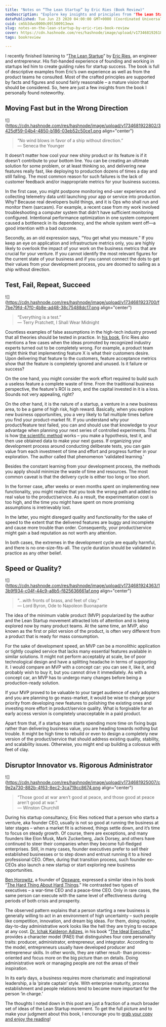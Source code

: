 ```yaml
---
title: "Notes on “The Lean Startup” by Eric Ries (Book Review)"
seoDescription: "Explore key insights and principles from "The Lean Startup" by Eric Ries, focusing on startup success, validated learning, and role adaptation"
datePublished: Tue Jun 23 2020 04:00:00 GMT+0000 (Coordinated Universal Time)
cuid: cm5b3dws0000c09l500913ewx
slug: notes-on-the-lean-startup-by-eric-ries-book-review
cover: https://cdn.hashnode.com/res/hashnode/image/upload/v1734681926185/bc48f963-098e-4b82-815a-265b42cb3fa0.png
tags: bookreview

---
```


I recently finished listening to “[The Lean Startup](https://andrewmatveychuk.com/refer/the-lean-startup)” by [Eric Ries](https://en.wikipedia.org/wiki/Eric_Ries), an engineer and entrepreneur. His fist-handed experience of founding and working in startups led him to create guiding rules for startup success. The book is full of descriptive examples from Eric’s own experience as well as from the product teams he consulted. Most of the crafted principles are supported by facts and figures and sound fairly reasonable – a mature vision that should be considered. So, here are just a few insights from the book I personally found noteworthy.

## Moving Fast but in the Wrong Direction

![](https://cdn.hashnode.com/res/hashnode/image/upload/v1734681922802/3425df59-04b4-4850-b186-03eb52c50ce1.png align="center")

> “No wind blows in favor of a ship without direction.”  
> ― Seneca the Younger

It doesn’t matter how cool your new shiny product or its feature is if it doesn’t contribute to your bottom line. You can be creating an ultimate solution for some problem, or at least thinking so, and delivering new features really fast, like deploying to production dozens of times a day and still failing. The most common reason for such failures is the lack of customer feedback and/or inappropriate metrics for your business success.

In the first case, you might postpone monitoring end-user experience and collecting telemetry data until launching your app or service into production. Why? Because real developers build things, and it is Ops who shall run and monitor them (sarcasm). For example, a recent case from my work involved troubleshooting a computer system that didn’t have sufficient monitoring configured. Intentional performance optimization in one system component caused a bottleneck in its dependency, and the whole system went off—a good intention with a bad outcome.

Secondly, as an old expression says, “You get what you measure.” If you keep an eye on application and infrastructure metrics only, you are highly likely to overlook the impact of your work on the business metrics that are crucial for your venture. If you cannot identify the most relevant figures for the current state of your business and if you cannot connect the dots to get their values from your development process, you are doomed to sailing as a ship without direction.

## Test, Fail, Repeat, Succeed

![](https://cdn.hashnode.com/res/hashnode/image/upload/v1734681923700/f7be79fd-47f0-4b8e-ad48-38c75488dc17.png align="center")

> “Everything is a test.”  
> ― Terry Pratchett, I Shall Wear Midnight

Countless examples of false assumptions in the high-tech industry proved that all theories should be tested in practice. In [his book](https://andrewmatveychuk.com/refer/the-lean-startup), Eric Ries also mentions a few cases when the ideas promoted by recognized industry experts turned out to be completely wrong. For example, a product team might think that implementing feature X is what their customers desire. Upon delivering that feature to the customers, feature acceptance metrics show that the feature is completely ignored and unused. Is it failure or success?

On the one hand, you might consider the work effort required to build such a useless feature a complete waste of time. From the traditional business perspective, the feature's ROI is zero, and the capital invested in it is a loss. Sounds not very appealing, right?

On the other hand, it is the nature of a startup, a venture in a new business area, to be a game of high risk, high reward. Basically, when you explore new business opportunities, you a very likely to fail multiple times before you find your product-market fit. If you understand why your product/feature test failed, you can and should use that knowledge to your advantage when planning your next series of controlled experiments. That is how [the scientific method](https://en.wikipedia.org/wiki/Scientific_method) works – you make a hypothesis, test it, and then use obtained data to make your next guess. If organizing your development process around conducting deliberate tests, you can gain value from each investment of time and effort and progress further in your exploration. The author called that phenomenon ‘validated learning.’

Besides the constant learning from your development process, the methods you apply should minimize the waste of time and resources. The most common caveat is that the delivery cycle is either too long or too short.

In the former case, after weeks or even months spent on implementing new functionality, you might realize that you took the wrong path and added no real value to the product/service. As a result, the experimentation cost is too high, and the time you might have spent on more promising assumptions is irretrievably lost.

In the latter, you might disregard quality and functionality for the sake of speed to the extent that the delivered features are buggy and incomplete and cause more trouble than order. Consequently, your product/service might gain a bad reputation as not worth any attention.

In both cases, the extremes in the development cycle are equally harmful, and there is no one-size-fits-all. The cycle duration should be validated in practice as any other belief.

## Speed or Quality?

![](https://cdn.hashnode.com/res/hashnode/image/upload/v1734681924363/13b9f934-c04f-44c9-a8b5-f825636661af.png align="center")

> “…with fronts of brass, and feet of clay.”  
> ― Lord Byron, Ode to Napoleon Buonaparte

The idea of the minimum viable product (MVP) popularized by the author and the Lean Startup movement attracted lots of attention and is being explored now by many product teams. At the same time, an MVP, also known as the first or pilot version of the product, is often very different from a product that is ready for mass consumption.

For the sake of development speed, an MVP can be a monolithic application or tightly coupled service that lacks many essential features available in similar solutions. It might not perform acceptably at scale, be of poor technological design and have a splitting headache in terms of supporting it. I would compare an MVP with a concept car: you can see it, like it, and probably wish to buy it, but you cannot drive it immediately. As with a concept car, an MVP has to undergo many changes before being a production-ready solution.

If your MVP proved to be valuable to your target audience of early adopters and you are planning to go mass-market, it would be wise to change your priority from developing new features to polishing the existing ones and investing more effort in product/service quality. What is forgivable for an early access version is completely unacceptable in a paid product.

Apart from that, if a startup team starts spending more time on fixing bugs rather than delivering business value, you are heading towards nothing but trouble. It might be high time to rebuild or even to design a completely new version of the product/service that should address existing quality, stability, and scalability issues. Otherwise, you might end up building a colossus with feet of clay.

## Disruptor Innovator vs. Rigorous Administrator

![](https://cdn.hashnode.com/res/hashnode/image/upload/v1734681925007/c9e2a730-882b-4f63-8ec2-3ca719cc8674.png align="center")

> “Those good at war aren’t good at peace, and those good at peace aren’t good at war.”  
> — Winston Churchill

During his startup consultancy, Eric Ries noticed that a person who starts a venture, aka founder CEO, usually is not so good at running the business at later stages – when a market fit is achieved, things settle down, and it’s time to focus on steady growth. Of course, there are exceptions, and many founders like Elon Musk, Mark Zuckerberg, Jack Dorsey, and others have continued to steer their companies when they become full-fledged enterprises. Still, in many cases, founder executives prefer to sell their established businesses or to step down and entrust running it to a hired professional CEO. Often, during that transition process, such founder ex-CEOs also launch a new startup or start exploring new business opportunities.

[Ben Horowitz](https://en.wikipedia.org/wiki/Ben_Horowitz), a founder of [Opsware](https://en.wikipedia.org/wiki/Opsware), expressed a similar idea in his book “[The Hard Thing About Hard Things](https://andrewmatveychuk.com/refer/the-hard-thing-about-hard-things).” He contrasted two types of executives – a war-time CEO and a peace-time CEO. Only in rare cases, the same person can execute with the same level of effectiveness during periods of both crisis and prosperity.

The observed pattern explains that a person starting a new business is generally willing to act in an environment of high uncertainty – such people like competition, innovation, and dream big ideas. For them, doing routine, day-to-day administrative work looks like the hell they are trying to escape at any cost. [Dr. Ichak Kalderon Adizes](https://en.wikipedia.org/wiki/Ichak_Adizes), in his book “[The Ideal Executive](https://andrewmatveychuk.com/refer/the-ideal-executive),” provides a character model (PAEI) that distinguishes four core personality traits: producer, administrator, entrepreneur, and integrator. According to the model, entrepreneurs usually have developed producer and entrepreneur skills. In other words, they are rather result- than process-oriented and focus more on the big picture than on details. Doing administrative work or managing people are not the areas of their inspiration.

In its early days, a business requires more charismatic and inspirational leadership, a la ‘pirate captain’ style. With enterprise maturity, process establishment and people relations tend to become more important for the person ‘in charge.’

The thoughts I noted down in this post are just a fraction of a much broader set of ideas of the Lean Startup movement. To get the full picture and to make your judgment about this book, I encourage you to [grab your copy and enjoy the reading](https://andrewmatveychuk.com/refer/the-lean-startup)!